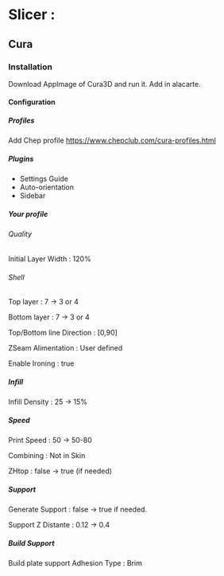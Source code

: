 # Slicer : 

## Cura
### Installation
Download AppImage of Cura3D and run it.
Add in alacarte.

#### Configuration

##### Profiles
Add Chep profile https://www.chepclub.com/cura-profiles.html

##### Plugins
* Settings Guide
* Auto-orientation
* Sidebar

##### Your profile

###### Quality
Initial Layer Width : 120%


###### Shell
Top layer : 7 -> 3 or 4

Bottom layer : 7 -> 3 or 4

Top/Bottom line Direction : [0,90]

ZSeam Alimentation : User defined

Enable Ironing : true


##### Infill
Infill Density : 25 -> 15%

##### Speed
Print Speed : 50 -> 50-80

Combining : Not in Skin

ZHtop : false -> true (if needed)


##### Support
Generate Support : false -> true if needed.

Support Z Distante : 0.12 -> 0.4


##### Build Support
Build plate support Adhesion Type : Brim

